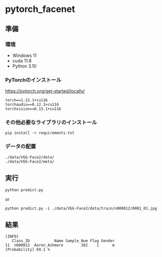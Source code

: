 # pytorch_facenet
## 準備
### 環境
- Windows 11
- cuda 11.8
- Python 3.10

### PyTorchのインストール
https://pytorch.org/get-started/locally/
```
torch==1.12.1+cu116
torchaudio==0.12.1+cu116
torchvision==0.13.1+cu116
```

### その他必要なライブラリのインストール
```
pip install -r requirements.txt
```

### データの配置
```
./data/VGG-Face2/data/
./data/VGG-Face2/meta/
```

## 実行
```
python predict.py
```
or
```
python predict.py -i ./data/VGG-Face2/data/train/n000012/0001_01.jpg
```

## 結果
```
[INFO]
   Class_ID           Name Sample_Num Flag Gender
11  n000012  Aaron_Ashmore        382    1      m
[Probability] 69.1 %
```